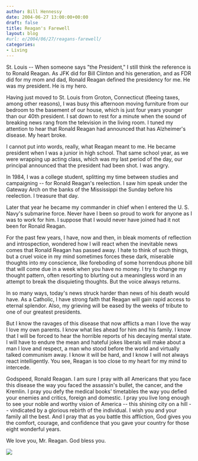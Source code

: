 ```yaml
---
author: Bill Hennessy
date: 2004-06-27 13:00:00+00:00
draft: false
title: Reagan's Farewell
layout: blog
#url: e/2004/06/27/reagans-farewell/
categories:
- Living
---
```


St. Louis -- When someone says "the President," I still think the reference is to Ronald Reagan. As JFK did for Bill Clinton and his generation, and as FDR did for my mom and dad, Ronald Reagan defined the presidency for me. He was my president. He is my hero.

Having just moved to St. Louis from Groton, Connecticut (fleeing taxes, among other reasons), I was busy this afternoon moving furniture from our bedroom to the basement of our house, which is just four years younger than our 40th president. I sat down to rest for a minute when the sound of breaking news rang from the television in the living room. I tuned my attention to hear that Ronald Reagan had announced that has Alzheimer's disease. My heart broke.

I cannot put into words, really, what Reagan meant to me. He became president when I was a junior in high school. That same school year, as we were wrapping up acting class, which was my last period of the day, our principal announced that the president had been shot. I was angry.

In 1984, I was a college student, splitting my time between studies and campaigning -- for Ronald Reagan's reelection. I saw him speak under the Gateway Arch on the banks of the Mississippi the Sunday before his reelection. I treasure that day.

Later that year he became my commander in chief when I entered the U. S. Navy's submarine force. Never have I been so proud to work for anyone as I was to work for him. I suppose that I would never have joined had it not been for Ronald Reagan.

For the past few years, I have, now and then, in bleak moments of reflection and introspection, wondered how I will react when the inevitable news comes that Ronald Reagan has passed away. I hate to think of such things, but a cruel voice in my mind sometimes forces these dark, miserable thoughts into my conscience, like foreboding of some horrendous phone bill that will come due in a week when you have no money. I try to change my thought pattern, often resorting to blurting out a meaningless word in an attempt to break the disquieting thoughts. But the voice always returns.

In so many ways, today's news struck harder than news of his death would have. As a Catholic, I have strong faith that Reagan will gain rapid access to eternal splendor. Also, my grieving will be eased by the weeks of tribute to one of our greatest presidents.

But I know the ravages of this disease that now afflicts a man I love the way I love my own parents. I know what lies ahead for him and his family. I know that I will be forced to hear the horrible reports of his decaying mental state. I will have to endure the mean and hateful jokes liberals will make about a man I love and respect, a man who stood before the world and virtually talked communism away. I know it will be hard, and I know I will not always react intelligently. You see, Reagan is too close to my heart for my mind to intercede.

Godspeed, Ronald Reagan. I am sure I pray with all Americans that you face this disease the way you faced the assassin's bullet, the cancer, and the Kremlin. I pray you defy the medical books' timetables the way you defied your enemies and critics, foreign and domestic. I pray you live long enough to see your noble and worthy vision of America -- this shining city on a hill -- vindicated by a glorious rebirth of the individual. I wish you and your family all the best. And I pray that as you battle this affliction, God gives you the comfort, courage, and confidence that you gave your country for those eight wonderful years.

We love you, Mr. Reagan. God bless you.

![](https://blog.billhennessy.com/aggbug.aspx?PostID=739)

